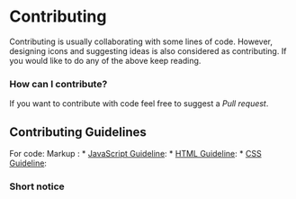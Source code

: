 # Contributing
Contributing is usually collaborating with some lines of code. However, designing icons and suggesting ideas is also considered as contributing. If you would like to do any of the above keep reading.

### How can I contribute?
If you want to contribute with code feel free to suggest a *Pull request*.

## Contributing Guidelines 
For code:
Markup : * [JavaScript Guideline]():
         * [HTML Guideline]():
         * [CSS Guideline]():


### Short notice
